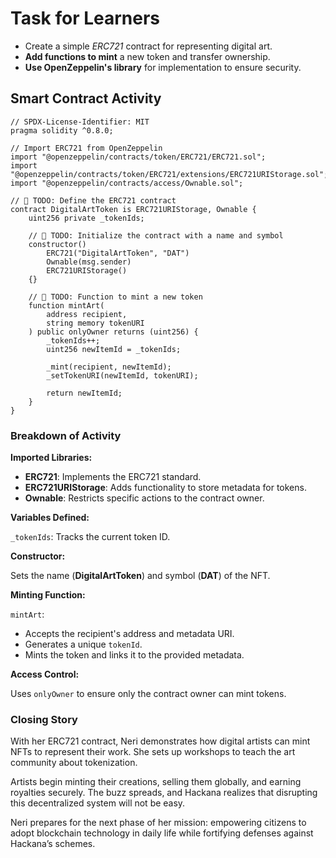 # Task for Learners

- Create a simple _ERC721_ contract for representing digital art.
- **Add functions to mint** a new token and transfer ownership.
- **Use OpenZeppelin's library** for implementation to ensure security.

## Smart Contract Activity

```solidity
// SPDX-License-Identifier: MIT
pragma solidity ^0.8.0;

// Import ERC721 from OpenZeppelin
import "@openzeppelin/contracts/token/ERC721/ERC721.sol";
import "@openzeppelin/contracts/token/ERC721/extensions/ERC721URIStorage.sol";
import "@openzeppelin/contracts/access/Ownable.sol";

// 🚩 TODO: Define the ERC721 contract
contract DigitalArtToken is ERC721URIStorage, Ownable {
    uint256 private _tokenIds;

    // 🚩 TODO: Initialize the contract with a name and symbol
    constructor()
        ERC721("DigitalArtToken", "DAT")
        Ownable(msg.sender)
        ERC721URIStorage()
    {}

    // 🚩 TODO: Function to mint a new token
    function mintArt(
        address recipient,
        string memory tokenURI
    ) public onlyOwner returns (uint256) {
        _tokenIds++;
        uint256 newItemId = _tokenIds;

        _mint(recipient, newItemId);
        _setTokenURI(newItemId, tokenURI);

        return newItemId;
    }
}
```

### Breakdown of Activity

**Imported Libraries:**

- **ERC721**: Implements the ERC721 standard.
- **ERC721URIStorage**: Adds functionality to store metadata for tokens.
- **Ownable**: Restricts specific actions to the contract owner.

**Variables Defined:**

`_tokenIds`: Tracks the current token ID.

**Constructor:**

Sets the name (**DigitalArtToken**) and symbol (**DAT**) of the NFT.

**Minting Function:**

`mintArt`:

- Accepts the recipient's address and metadata URI.
- Generates a unique `tokenId`.
- Mints the token and links it to the provided metadata.

**Access Control:**

Uses `onlyOwner` to ensure only the contract owner can mint tokens.

### Closing Story

With her ERC721 contract, Neri demonstrates how digital artists can mint NFTs to represent their work. She sets up workshops to teach the art community about tokenization.

Artists begin minting their creations, selling them globally, and earning royalties securely. The buzz spreads, and Hackana realizes that disrupting this decentralized system will not be easy.

Neri prepares for the next phase of her mission: empowering citizens to adopt blockchain technology in daily life while fortifying defenses against Hackana’s schemes.
